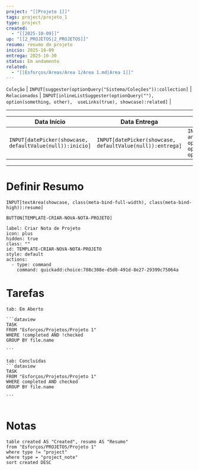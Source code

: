 ```yaml
---
project: "[[Projeto 1]]"
tags: project/projeto_1
type: project
created:
  - "[[2025-10-09]]"
up: "[[2_PROJETOS|2_PROJETOS]]"
resumo: resumo do projeto
inicio: 2025-10-09
entrega: 2025-10-30
status: Em andamento
related:
  - "[[Esforços/Areas/Area 1/Area 1.md|Area 1]]"
---
```


 `Coleção` | `INPUT[suggester(optionQuery("Sistema/Coleções")):collection]`   | `Relacionados` | `INPUT[inlineListSuggester(optionQuery(""), option(something, other),  useLinks(true), showcase):related]`  |

---

| Data Início                                              | Data Entrega                                              | Status                                                                                                                |
| -------------------------------------------------------- | --------------------------------------------------------- | --------------------------------------------------------------------------------------------------------------------- |
| `INPUT[datePicker(showcase, defaultValue(null)):inicio]` | `INPUT[datePicker(showcase, defaultValue(null)):entrega]` | `INPUT[inlineSelect(option('Em andamento'), option('Finalizada'), option('Arquivado'), option('Aguardando')):status]` |

---

# Definir Resumo 
`INPUT[textArea(showcase, class(meta-bind-full-width), class(meta-bind-high)):resumo]`


 `BUTTON[TEMPLATE-CRIAR-NOVA-NOTA-PROJETO]`

```meta-bind-button
label: Criar Nota de Projeto
icon: plus
hidden: true
class: ""
id: TEMPLATE-CRIAR-NOVA-NOTA-PROJETO
style: default
actions:
  - type: command
    command: quickadd:choice:708c308e-d5d0-491d-8e27-29399c75064a
```



# Tarefas 
````tabs
tab: Em Aberto

```dataview
TASK
FROM "Esforços/Projetos/Projeto 1"
WHERE !completed AND !checked
GROUP BY file.name

```

tab: Concluídas 
```dataview
TASK
FROM "Esforços/Projetos/Projeto 1"
WHERE completed AND checked
GROUP BY file.name

```


````



#  Notas

```dataview
table created AS "Created", resumo AS "Resumo"
from "Esforços/PROJETOS/Projeto 1"
where type != "project"
where type = "project_note"
sort created DESC
```


